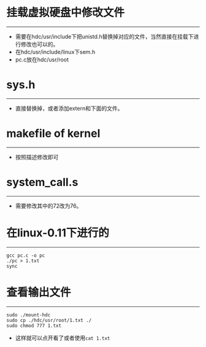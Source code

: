 # 挂载虚拟硬盘中修改文件
-----------------
+ 需要在hdc/usr/include下把unistd.h替换掉对应的文件，当然直接在挂载下进行修改也可以的。
+ 在hdc/usr/include/linux下sem.h
+ pc.c放在hdc/usr/root

# sys.h
-----------
+ 直接替换掉，或者添加extern和下面的文件。

# makefile of kernel
-------
+ 按照描述修改即可

# system_call.s
------------
+ 需要修改其中的72改为76。

# 在linux-0.11下进行的
-----------
```
gcc pc.c -o pc
./pc > 1.txt
sync
``` 

# 查看输出文件
-----------
```
sudo ./mount-hdc
sudo cp ./hdc/usr/root/1.txt ./
sudo chmod 777 1.txt
```
+ 这样就可以点开看了或者使用`cat 1.txt`